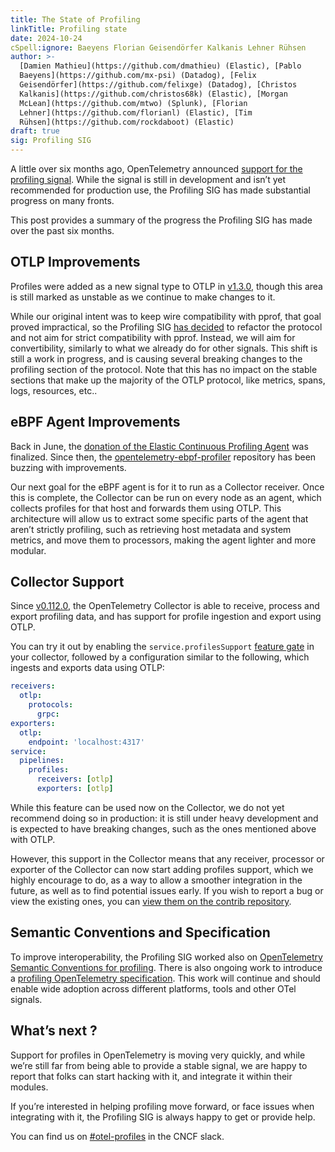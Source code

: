 ```yaml
---
title: The State of Profiling
linkTitle: Profiling state
date: 2024-10-24
cSpell:ignore: Baeyens Florian Geisendörfer Kalkanis Lehner Rühsen
author: >-
  [Damien Mathieu](https://github.com/dmathieu) (Elastic), [Pablo
  Baeyens](https://github.com/mx-psi) (Datadog), [Felix
  Geisendörfer](https://github.com/felixge) (Datadog), [Christos
  Kalkanis](https://github.com/christos68k) (Elastic), [Morgan
  McLean](https://github.com/mtwo) (Splunk), [Florian
  Lehner](https://github.com/florianl) (Elastic), [Tim
  Rühsen](https://github.com/rockdaboot) (Elastic)
draft: true
sig: Profiling SIG
---
```


A little over six months ago, OpenTelemetry announced
[support for the profiling signal](/blog/2024/profiling/). While the signal is
still in development and isn’t yet recommended for production use, the Profiling
SIG has made substantial progress on many fronts.

This post provides a summary of the progress the Profiling SIG has made over the
past six months.

## OTLP Improvements

Profiles were added as a new signal type to OTLP in
[v1.3.0](https://github.com/open-telemetry/opentelemetry-proto/releases/tag/v1.3.0),
though this area is still marked as unstable as we continue to make changes to
it.

While our original intent was to keep wire compatibility with pprof, that goal
proved impractical, so the Profiling SIG
[has decided](https://github.com/open-telemetry/opentelemetry-proto/issues/567#issuecomment-2286565449)
to refactor the protocol and not aim for strict compatibility with pprof.
Instead, we will aim for convertibility, similarly to what we already do for
other signals. This shift is still a work in progress, and is causing several
breaking changes to the profiling section of the protocol. Note that this has no
impact on the stable sections that make up the majority of the OTLP protocol,
like metrics, spans, logs, resources, etc..

## eBPF Agent Improvements

Back in June, the
[donation of the Elastic Continuous Profiling Agent](/blog/2024/elastic-contributes-continuous-profiling-agent/)
was finalized. Since then, the
[opentelemetry-ebpf-profiler](https://github.com/open-telemetry/opentelemetry-ebpf-profiler)
repository has been buzzing with improvements.

Our next goal for the eBPF agent is for it to run as a Collector receiver. Once
this is complete, the Collector can be run on every node as an agent, which
collects profiles for that host and forwards them using OTLP. This architecture
will allow us to extract some specific parts of the agent that aren’t strictly
profiling, such as retrieving host metadata and system metrics, and move them to
processors, making the agent lighter and more modular.

## Collector Support

Since
[v0.112.0](https://github.com/open-telemetry/opentelemetry-collector/releases/tag/v0.112.0),
the OpenTelemetry Collector is able to receive, process and export profiling
data, and has support for profile ingestion and export using OTLP.

You can try it out by enabling the `service.profilesSupport`
[feature gate](https://github.com/open-telemetry/opentelemetry-collector/blob/main/featuregate/README.md#controlling-gates)
in your collector, followed by a configuration similar to the following, which
ingests and exports data using OTLP:

```yaml
receivers:
  otlp:
    protocols:
      grpc:
exporters:
  otlp:
    endpoint: 'localhost:4317'
service:
  pipelines:
    profiles:
      receivers: [otlp]
      exporters: [otlp]
```

While this feature can be used now on the Collector, we do not yet recommend
doing so in production: it is still under heavy development and is expected to
have breaking changes, such as the ones mentioned above with OTLP.

However, this support in the Collector means that any receiver, processor or
exporter of the Collector can now start adding profiles support, which we highly
encourage to do, as a way to allow a smoother integration in the future, as well
as to find potential issues early. If you wish to report a bug or view the
existing ones, you can
[view them on the contrib repository](https://github.com/open-telemetry/opentelemetry-collector-contrib/issues?q=is%3Aissue+is%3Aopen+label%3A%22help+wanted%22+label%3Adata%3Aprofiles).

## Semantic Conventions and Specification

To improve interoperability, the Profiling SIG worked also on
[OpenTelemetry Semantic Conventions for profiling](/docs/specs/semconv/attributes-registry/profile/).
There is also ongoing work to introduce a
[profiling OpenTelemetry specification](https://github.com/open-telemetry/opentelemetry-specification/pull/4197).
This work will continue and should enable wide adoption across different
platforms, tools and other OTel signals.

## What’s next ?

Support for profiles in OpenTelemetry is moving very quickly, and while we’re
still far from being able to provide a stable signal, we are happy to report
that folks can start hacking with it, and integrate it within their modules.

If you’re interested in helping profiling move forward, or face issues when
integrating with it, the Profiling SIG is always happy to get or provide help.

You can find us on
[#otel-profiles](https://cloud-native.slack.com/archives/C03J794L0BV) in the
CNCF slack.
